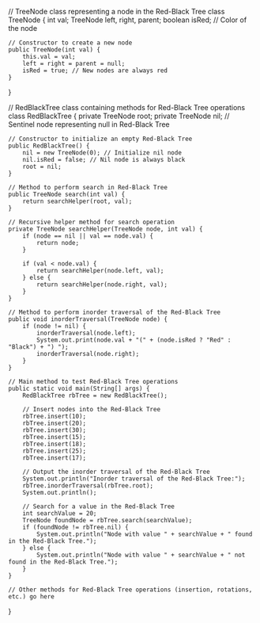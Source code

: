 // TreeNode class representing a node in the Red-Black Tree
class TreeNode {
    int val;
    TreeNode left, right, parent;
    boolean isRed; // Color of the node

    // Constructor to create a new node
    public TreeNode(int val) {
        this.val = val;
        left = right = parent = null;
        isRed = true; // New nodes are always red
    }
}

// RedBlackTree class containing methods for Red-Black Tree operations
class RedBlackTree {
    private TreeNode root;
    private TreeNode nil; // Sentinel node representing null in Red-Black Tree

    // Constructor to initialize an empty Red-Black Tree
    public RedBlackTree() {
        nil = new TreeNode(0); // Initialize nil node
        nil.isRed = false; // Nil node is always black
        root = nil;
    }

    // Method to perform search in Red-Black Tree
    public TreeNode search(int val) {
        return searchHelper(root, val);
    }

    // Recursive helper method for search operation
    private TreeNode searchHelper(TreeNode node, int val) {
        if (node == nil || val == node.val) {
            return node;
        }

        if (val < node.val) {
            return searchHelper(node.left, val);
        } else {
            return searchHelper(node.right, val);
        }
    }

    // Method to perform inorder traversal of the Red-Black Tree
    public void inorderTraversal(TreeNode node) {
        if (node != nil) {
            inorderTraversal(node.left);
            System.out.print(node.val + "(" + (node.isRed ? "Red" : "Black") + ") ");
            inorderTraversal(node.right);
        }
    }

    // Main method to test Red-Black Tree operations
    public static void main(String[] args) {
        RedBlackTree rbTree = new RedBlackTree();

        // Insert nodes into the Red-Black Tree
        rbTree.insert(10);
        rbTree.insert(20);
        rbTree.insert(30);
        rbTree.insert(15);
        rbTree.insert(18);
        rbTree.insert(25);
        rbTree.insert(17);

        // Output the inorder traversal of the Red-Black Tree
        System.out.println("Inorder traversal of the Red-Black Tree:");
        rbTree.inorderTraversal(rbTree.root);
        System.out.println();

        // Search for a value in the Red-Black Tree
        int searchValue = 20;
        TreeNode foundNode = rbTree.search(searchValue);
        if (foundNode != rbTree.nil) {
            System.out.println("Node with value " + searchValue + " found in the Red-Black Tree.");
        } else {
            System.out.println("Node with value " + searchValue + " not found in the Red-Black Tree.");
        }
    }

    // Other methods for Red-Black Tree operations (insertion, rotations, etc.) go here
}
